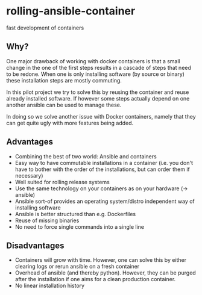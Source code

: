 rolling-ansible-container
==========================

fast development of containers

Why?
-----

One major drawback of working with docker containers is that a small change in the one of the first steps results in a cascade of steps that need to be redone.
When one is only installing software (by source or binary) these installation steps are mostly commuting.

In this pilot project we try to solve this by reusing the container and reuse already installed software.
If however some steps actually depend on one another ansible can be used to manage these.

In doing so we solve another issue with Docker containers, namely that they can get quite ugly with more features being added.


Advantages
-----------

  * Combining the best of two world: Ansible and containers
  * Easy way to have commutable installations in a container (i.e. you don't have to bother with the order of the installations, but can order them if necessary)
  * Well suited for rolling release systems
  * Use the same technology on your containers as on your hardware (-> ansible)
  * Ansible sort-of provides an operating system/distro independent way of installing software
  * Ansible is better structured than e.g. Dockerfiles
  * Reuse of missing binaries
  * No need to force single commands into a single line

Disadvantages
---------------

  * Containers will grow with time. However, one can solve this by either clearing logs or rerun ansible on a fresh container  
  * Overhead of ansible (and thereby python). However, they can be purged after the installation if one aims for a clean production container.
  * No linear installation history